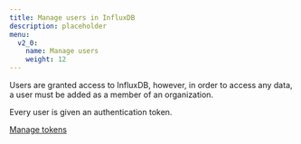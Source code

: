 ```yaml
---
title: Manage users in InfluxDB
description: placeholder
menu:
  v2_0:
    name: Manage users
    weight: 12
---
```


Users are granted access to InfluxDB, however, in order to access any data,
a user must be added as a member of an organization.

Every user is given an authentication token.

[Manage tokens](/v2.0/users/tokens)
